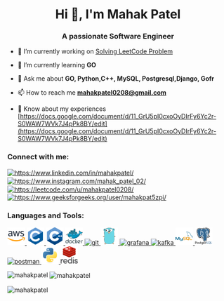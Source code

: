 <h1 align="center">Hi 👋, I'm Mahak Patel</h1>
<h3 align="center">A passionate Software Engineer</h3>

- 🔭 I’m currently working on [Solving LeetCode Problem](https://github.com/MahakPatel/LeetCode)

- 🌱 I’m currently learning **GO**

- 💬 Ask me about **GO, Python,C++, MySQL, Postgresql,Django, Gofr**

- 📫 How to reach me **mahakpatel0208@gmail.com**

- 📄 Know about my experiences [https://docs.google.com/document/d/11_GrU5pI0cxoOyDIrFy6Yc2r-S0WAW7WVk7J4pPk8BY/edit](https://docs.google.com/document/d/11_GrU5pI0cxoOyDIrFy6Yc2r-S0WAW7WVk7J4pPk8BY/edit)

<h3 align="left">Connect with me:</h3>
<p align="left">
<a href="https://linkedin.com/in/https://www.linkedin.com/in/mahakpatel/" target="blank"><img align="center" src="https://raw.githubusercontent.com/rahuldkjain/github-profile-readme-generator/master/src/images/icons/Social/linked-in-alt.svg" alt="https://www.linkedin.com/in/mahakpatel/" height="30" width="40" /></a>
<a href="https://instagram.com/https://www.instagram.com/mahak_patel_02/" target="blank"><img align="center" src="https://raw.githubusercontent.com/rahuldkjain/github-profile-readme-generator/master/src/images/icons/Social/instagram.svg" alt="https://www.instagram.com/mahak_patel_02/" height="30" width="40" /></a>
<a href="https://www.leetcode.com/https://leetcode.com/u/mahakpatel0208/" target="blank"><img align="center" src="https://raw.githubusercontent.com/rahuldkjain/github-profile-readme-generator/master/src/images/icons/Social/leet-code.svg" alt="https://leetcode.com/u/mahakpatel0208/" height="30" width="40" /></a>
<a href="https://auth.geeksforgeeks.org/user/https://www.geeksforgeeks.org/user/mahakpat5zpi/" target="blank"><img align="center" src="https://raw.githubusercontent.com/rahuldkjain/github-profile-readme-generator/master/src/images/icons/Social/geeks-for-geeks.svg" alt="https://www.geeksforgeeks.org/user/mahakpat5zpi/" height="30" width="40" /></a>
</p>

<h3 align="left">Languages and Tools:</h3>
<p align="left"> <a href="https://aws.amazon.com" target="_blank" rel="noreferrer"> <img src="https://raw.githubusercontent.com/devicons/devicon/master/icons/amazonwebservices/amazonwebservices-original-wordmark.svg" alt="aws" width="40" height="40"/> </a> <a href="https://www.cprogramming.com/" target="_blank" rel="noreferrer"> <img src="https://raw.githubusercontent.com/devicons/devicon/master/icons/c/c-original.svg" alt="c" width="40" height="40"/> </a> <a href="https://www.w3schools.com/cpp/" target="_blank" rel="noreferrer"> <img src="https://raw.githubusercontent.com/devicons/devicon/master/icons/cplusplus/cplusplus-original.svg" alt="cplusplus" width="40" height="40"/> </a> <a href="https://www.docker.com/" target="_blank" rel="noreferrer"> <img src="https://raw.githubusercontent.com/devicons/devicon/master/icons/docker/docker-original-wordmark.svg" alt="docker" width="40" height="40"/> </a> <a href="https://git-scm.com/" target="_blank" rel="noreferrer"> <img src="https://www.vectorlogo.zone/logos/git-scm/git-scm-icon.svg" alt="git" width="40" height="40"/> </a> <a href="https://golang.org" target="_blank" rel="noreferrer"> <img src="https://raw.githubusercontent.com/devicons/devicon/master/icons/go/go-original.svg" alt="go" width="40" height="40"/> </a> <a href="https://grafana.com" target="_blank" rel="noreferrer"> <img src="https://www.vectorlogo.zone/logos/grafana/grafana-icon.svg" alt="grafana" width="40" height="40"/> </a> <a href="https://kafka.apache.org/" target="_blank" rel="noreferrer"> <img src="https://www.vectorlogo.zone/logos/apache_kafka/apache_kafka-icon.svg" alt="kafka" width="40" height="40"/> </a> <a href="https://www.mysql.com/" target="_blank" rel="noreferrer"> <img src="https://raw.githubusercontent.com/devicons/devicon/master/icons/mysql/mysql-original-wordmark.svg" alt="mysql" width="40" height="40"/> </a> <a href="https://www.postgresql.org" target="_blank" rel="noreferrer"> <img src="https://raw.githubusercontent.com/devicons/devicon/master/icons/postgresql/postgresql-original-wordmark.svg" alt="postgresql" width="40" height="40"/> </a> <a href="https://postman.com" target="_blank" rel="noreferrer"> <img src="https://www.vectorlogo.zone/logos/getpostman/getpostman-icon.svg" alt="postman" width="40" height="40"/> </a> <a href="https://www.python.org" target="_blank" rel="noreferrer"> <img src="https://raw.githubusercontent.com/devicons/devicon/master/icons/python/python-original.svg" alt="python" width="40" height="40"/> </a> <a href="https://redis.io" target="_blank" rel="noreferrer"> <img src="https://raw.githubusercontent.com/devicons/devicon/master/icons/redis/redis-original-wordmark.svg" alt="redis" width="40" height="40"/> </a> </p>

<p><img align="left" src="https://github-readme-stats.vercel.app/api/top-langs?username=mahakpatel&show_icons=true&locale=en&layout=compact" alt="mahakpatel" /></p>

<p>&nbsp;<img align="center" src="https://github-readme-stats.vercel.app/api?username=mahakpatel&show_icons=true&locale=en" alt="mahakpatel" /></p>

<p><img align="center" src="https://github-readme-streak-stats.herokuapp.com/?user=mahakpatel&" alt="mahakpatel" /></p>
